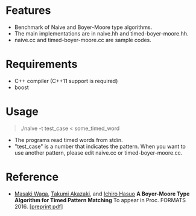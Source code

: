 Features
========
* Benchmark of Naive and Boyer-Moore type algorithms.
* The main implementations are in naive.hh and timed-boyer-moore.hh.
* naive.cc and timed-boyer-moore.cc are sample codes.

Requirements
============
* C++ compiler (C++11 support is required)
* boost

Usage
=====

> ./naive -t test_case < some_timed_word

* The programs read timed words from stdin.
* "test_case" is a number that indicates the pattern. When you want to use another pattern, please edit naive.cc or timed-boyer-moore.cc.

Reference
=========

* [Masaki Waga](http://www-mmm.is.s.u-tokyo.ac.jp/~mwaga/), [Takumi Akazaki](http://www-mmm.is.s.u-tokyo.ac.jp/~takazaki/), and [Ichiro Hasuo](http://www-mmm.is.s.u-tokyo.ac.jp/~ichiro/) **A Boyer-Moore Type Algorithm for Timed Pattern Matching** To appear in Proc. FORMATS 2016. [[preprint pdf](https://arxiv.org/abs/1606.07207#)]
